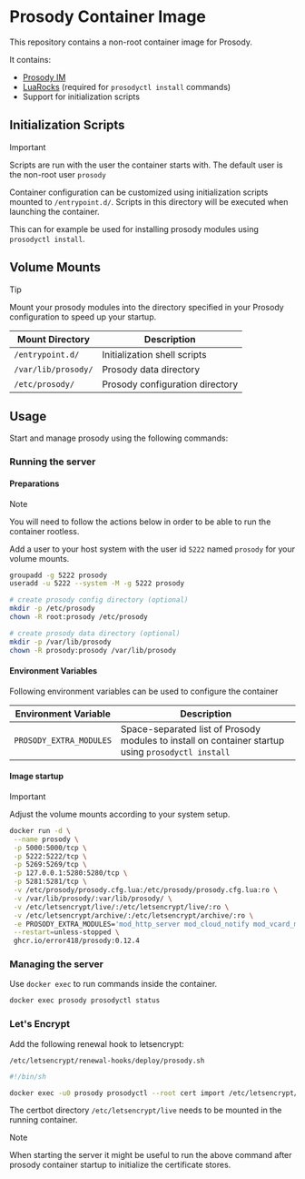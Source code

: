 # Prosody Container Image

This repository contains a non-root container image for Prosody.

It contains:

* [Prosody IM](https://prosody.im/)
* [LuaRocks](https://luarocks.org/) (required for `prosodyctl install` commands)
* Support for initialization scripts


## Initialization Scripts

> [!IMPORTANT]
> Scripts are run with the user the container starts with.
> The default user is the non-root user `prosody`

Container configuration can be customized using initialization scripts mounted to `/entrypoint.d/`. Scripts in this directory will be executed when launching the container.

This can for example be used for installing prosody modules using `prosodyctl install`.


## Volume Mounts

> [!TIP]
> Mount your prosody modules into the directory specified in your Prosody configuration to speed up your startup.


| Mount Directory     | Description                       |
| ---                 | ---                               |
| `/entrypoint.d/`    | Initialization shell scripts      |
| `/var/lib/prosody/` | Prosody data directory            |
| `/etc/prosody/`     | Prosody configuration directory   |


## Usage

Start and manage prosody using the following commands:


### Running the server

#### Preparations

> [!NOTE]
> You will need to follow the actions below in order to be able to run the container rootless.

Add a user to your host system with the user id `5222` named `prosody` for your volume
mounts.

```bash
groupadd -g 5222 prosody
useradd -u 5222 --system -M -g 5222 prosody

# create prosody config directory (optional)
mkdir -p /etc/prosody
chown -R root:prosody /etc/prosody

# create prosody data directory (optional)
mkdir -p /var/lib/prosody
chown -R prosody:prosody /var/lib/prosody

```

#### Environment Variables

Following environment variables can be used to configure the container

| Environment Variable | Description |
| --- | --- |
| `PROSODY_EXTRA_MODULES` | Space-separated list of Prosody modules to install on container startup using `prosodyctl install` |


#### Image startup

> [!IMPORTANT]
> Adjust the volume mounts according to your system setup.


```bash
docker run -d \
 --name prosody \
 -p 5000:5000/tcp \
 -p 5222:5222/tcp \
 -p 5269:5269/tcp \
 -p 127.0.0.1:5280:5280/tcp \
 -p 5281:5281/tcp \
 -v /etc/prosody/prosody.cfg.lua:/etc/prosody/prosody.cfg.lua:ro \
 -v /var/lib/prosody/:var/lib/prosody/ \
 -v /etc/letsencrypt/live/:/etc/letsencrypt/live/:ro \
 -v /etc/letsencrypt/archive/:/etc/letsencrypt/archive/:ro \
 -e PROSODY_EXTRA_MODULES='mod_http_server mod_cloud_notify mod_vcard_muc' \
 --restart=unless-stopped \
 ghcr.io/error418/prosody:0.12.4

```


### Managing the server

Use `docker exec` to run commands inside the container.

```bash
docker exec prosody prosodyctl status

```

### Let's Encrypt

Add the following renewal hook to letsencrypt: 

`/etc/letsencrypt/renewal-hooks/deploy/prosody.sh`

```bash
#!/bin/sh

docker exec -u0 prosody prosodyctl --root cert import /etc/letsencrypt/live
```

The certbot directory `/etc/letsencrypt/live` needs to be mounted in the running container.


> [!NOTE]
> When starting the server it might be useful to run the above command after prosody container startup to
> initialize the certificate stores.
